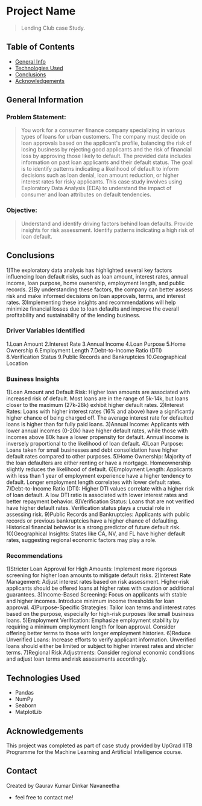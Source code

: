 # Project Name
> Lending Club case Study.


## Table of Contents
* [General Info](#general-information)
* [Technologies Used](#technologies-used)
* [Conclusions](#conclusions)
* [Acknowledgements](#acknowledgements)

<!-- You can include any other section that is pertinent to your problem -->

## General Information
### Problem Statement: 
>You work for a consumer finance company specializing in various types of loans for urban customers.
 The company must decide on loan approvals based on the applicant's profile, balancing the risk of losing business by rejecting good applicants and the risk of financial loss by approving those likely to default. 
 The provided data includes information on past loan applicants and their default status. The goal is to identify patterns indicating a likelihood of default to inform decisions such as loan denial, loan amount reduction, or higher interest rates for risky applicants. 
 This case study involves using Exploratory Data Analysis (EDA) to understand the impact of consumer and loan attributes on default tendencies.

### Objective:
>Understand and identify driving factors behind loan defaults.
>Provide insights for risk assessment.
>Identify patterns indicating a high risk of loan default.



<!-- You don't have to answer all the questions - just the ones relevant to your project. -->

## Conclusions

1)The exploratory data analysis has highlighted several key factors influencing loan default risks, such as loan amount, interest rates, annual income, loan purpose, home ownership, employment length, and public records.
2)By understanding these factors, the company can better assess risk and make informed decisions on loan approvals, terms, and interest rates.
3)Implementing these insights and recommendations will help minimize financial losses due to loan defaults and improve the overall profitability and sustainability of the lending business.

### Driver Variables Identified
 1.Loan Amount
 2.Interest Rate
 3.Annual Income
 4.Loan Purpose
 5.Home Ownership
 6.Employment Length
 7.Debt-to-Income Ratio (DTI)
 8.Verification Status
 9.Public Records and Bankruptcies
 10.Geographical Location

### Business Insights
1)Loan Amount and Default Risk: Higher loan amounts are associated with increased risk of default. Most loans are in the range of 5k-14k, but loans closer to the maximum (27k-28k) exhibit higher default rates.
2)Interest Rates: Loans with higher interest rates (16% and above) have a significantly higher chance of being charged off. The average interest rate for defaulted loans is higher than for fully paid loans.
3)Annual Income: Applicants with lower annual incomes (0-20k) have higher default rates, while those with incomes above 80k have a lower propensity for default. Annual income is inversely proportional to the likelihood of loan default.
4)Loan Purpose: Loans taken for small businesses and debt consolidation have higher default rates compared to other purposes.
5)Home Ownership: Majority of the loan defaulters are either renting or have a mortgage. Homeownership slightly reduces the likelihood of default.
6)Employment Length: Applicants with less than 1 year of employment experience have a higher tendency to default. Longer employment length correlates with lower default rates.
7)Debt-to-Income Ratio (DTI): Higher DTI values correlate with a higher risk of loan default. A low DTI ratio is associated with lower interest rates and better repayment behavior.
8)Verification Status: Loans that are not verified have higher default rates. Verification status plays a crucial role in assessing risk.
9)Public Records and Bankruptcies: Applicants with public records or previous bankruptcies have a higher chance of defaulting. Historical financial behavior is a strong predictor of future default risk.
10)Geographical Insights: States like CA, NV, and FL have higher default rates, suggesting regional economic factors may play a role.



### Recommendations
1)Stricter Loan Approval for High Amounts: Implement more rigorous screening for higher loan amounts to mitigate default risks.
2)Interest Rate Management: Adjust interest rates based on risk assessment. Higher-risk applicants should be offered loans at higher rates with caution or additional guarantees.
3)Income-Based Screening: Focus on applicants with stable and higher incomes. Introduce minimum income thresholds for loan approval.
4)Purpose-Specific Strategies: Tailor loan terms and interest rates based on the purpose, especially for high-risk purposes like small business loans.
5)Employment Verification: Emphasize employment stability by requiring a minimum employment length for loan approval. Consider offering better terms to those with longer employment histories.
6)Reduce Unverified Loans: Increase efforts to verify applicant information. Unverified loans should either be limited or subject to higher interest rates and stricter terms.
7)Regional Risk Adjustments: Consider regional economic conditions and adjust loan terms and risk assessments accordingly.




<!-- You don't have to answer all the questions - just the ones relevant to your project. -->


## Technologies Used
- Pandas
- NumPy 
- Seaborn 
- MatplotLib


<!-- As the libraries versions keep on changing, it is recommended to mention the version of library used in this project -->

## Acknowledgements
This project was completed as part of case study provided by UpGrad IITB Programme for the Machine Learning and Artificial Intelligence course.


## Contact
Created by 
Gaurav Kumar
Dinkar Navaneetha

 - feel free to contact me!


<!-- Optional -->
<!-- ## License -->
<!-- This project is open source and available under the [... License](). -->

<!-- You don't have to include all sections - just the one's relevant to your project -->
